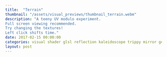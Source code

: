 ```yaml
---
title:  "Terrain"
thumbnail: "/assets/visual_previews/thumbnail_terrain.webm"
description: "A teeny UV modulo experiment.
Full screen viewing recommended.
Try changing the textures!
Left click shifts time."
date: 2017-02-15 00:00:00
categories: visual shader glsl reflection kaleidoscope trippy mirror geometry
layout: post
---
```

